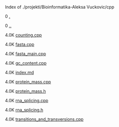 Index of ./projekti/Bioinformatika-Aleksa Vuckovic/cpp

0 [.](.)

0 [..](..)

4.0K [counting.cpp](counting.cpp)

4.0K [fasta.cpp](fasta.cpp)

4.0K [fasta_main.cpp](fasta_main.cpp)

4.0K [gc_content.cpp](gc_content.cpp)

4.0K [index.md](index.md)

4.0K [protein_mass.cpp](protein_mass.cpp)

4.0K [protein_mass.h](protein_mass.h)

4.0K [rna_splicing.cpp](rna_splicing.cpp)

4.0K [rna_splicing.h](rna_splicing.h)

4.0K [transitions_and_transversions.cpp](transitions_and_transversions.cpp)

